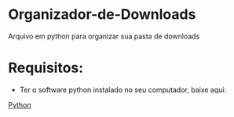# Organizador-de-Downloads
Arquivo em python para organizar sua pasta de downloads

# Requisitos: 
- Ter o software python instalado no seu computador, baixe aqui:

[Python](https://www.python.org/downloads/)
